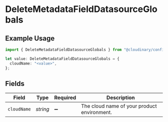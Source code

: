 # DeleteMetadataFieldDatasourceGlobals

## Example Usage

```typescript
import { DeleteMetadataFieldDatasourceGlobals } from "@cloudinary/config/models/operations";

let value: DeleteMetadataFieldDatasourceGlobals = {
  cloudName: "<value>",
};
```

## Fields

| Field                                       | Type                                        | Required                                    | Description                                 |
| ------------------------------------------- | ------------------------------------------- | ------------------------------------------- | ------------------------------------------- |
| `cloudName`                                 | *string*                                    | :heavy_minus_sign:                          | The cloud name of your product environment. |